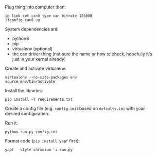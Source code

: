 Plug thing into computer then:

```
ip link set can0 type can bitrate 125000
ifconfig can0 up
```

System dependencies are:
* python3
* pip
* virtualenv (optional)
* the can driver thing (not sure the name or how to check, hopefully it's just in your kernel already)

Create and activate virtualenv:

```
virtualenv --no-site-packages env
source env/bin/activate
```

Install the libraries:

```
pip install -r requirements.txt
```

Create a config file (e.g. `config.ini`) based on `defaults.ini` with your desired configuration.

Run it:

```
python run.py config.ini 
```

Format code (`pip install yapf` first):

```
yapf --style chromium -i run.py
```
